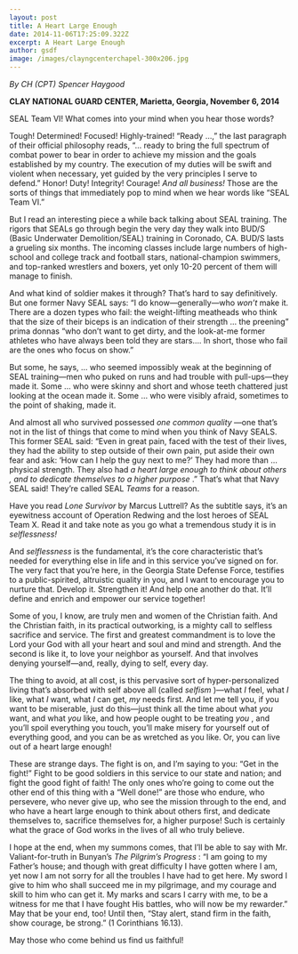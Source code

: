 ```yaml
---
layout: post
title: A Heart Large Enough
date: 2014-11-06T17:25:09.322Z
excerpt: A Heart Large Enough
author: gsdf
image: /images/clayngcenterchapel-300x206.jpg
---
```

*By CH (CPT) Spencer Haygood*

**CLAY NATIONAL GUARD CENTER, Marietta, Georgia, November 6, 2014**

SEAL Team VI! What comes into your mind when you hear those words?

Tough! Determined! Focused! Highly-trained! “Ready …,” the last paragraph of their official philosophy reads, “… ready to bring the full spectrum of combat power to bear in order to achieve my mission and the goals established by my country. The execution of my duties will be swift and violent when necessary, yet guided by the very principles I serve to defend.” Honor! Duty! Integrity! Courage! *And all business!* Those are the sorts of things that immediately pop to mind when we hear words like “SEAL Team VI.”

But I read an interesting piece a while back talking about SEAL training. The rigors that SEALs go through begin the very day they walk into BUD/S (Basic Underwater Demolition/SEAL) training in Coronado, CA. BUD/S lasts a grueling six months. The incoming classes include large numbers of high-school and college track and football stars, national-champion swimmers, and top-ranked wrestlers and boxers, yet only 10-20 percent of them will manage to finish.

And what kind of soldier makes it through? That’s hard to say definitively. But one former Navy SEAL says: “I do know—generally—who *won’t* make it. There are a dozen types who fail: the weight-lifting meatheads who think that the size of their biceps is an indication of their strength … the preening” prima donnas “who don’t want to get dirty, and the look-at-me former athletes who have always been told they are stars…. In short, those who fail are the ones who focus on show.”

But some, he says, … who seemed impossibly weak at the beginning of SEAL training—men who puked on runs and had trouble with pull-ups—they made it. Some … who were skinny and short and whose teeth chattered just looking at the ocean made it. Some … who were visibly afraid, sometimes to the point of shaking, made it.

And almost all who survived possessed *one common quality* —one that’s not in the list of things that come to mind when you think of Navy SEALS. This former SEAL said: “Even in great pain, faced with the test of their lives, they had the ability to step outside of their own pain, put aside their own fear and ask: ‘How can I help the guy next to me?’ They had more than … physical strength. They also had *a heart large enough*  *to think about others* *, and*  *to dedicate themselves to a higher purpose* .” That’s what that Navy SEAL said! They’re called SEAL *Teams* for a reason.

Have you read *Lone Survivor*  by Marcus Luttrell? As the subtitle says, it’s an eyewitness account of Operation Redwing and the lost heroes of SEAL Team X. Read it and take note as you go what a tremendous study it is in *selflessness!* 

And *selflessness* is the fundamental, it’s the core characteristic that’s needed for everything else in life and in this service you’ve signed on for. The very fact that you’re here, in the Georgia State Defense Force, testifies to a public-spirited, altruistic quality in you, and I want to encourage you to nurture that. Develop it. Strengthen it! And help one another do that. It’ll define and enrich and empower our service together!

Some of you, I know, are truly men and women of the Christian faith. And the Christian faith, in its practical outworking, is a mighty call to selfless sacrifice and service. The first and greatest commandment is to love the Lord your God with all your heart and soul and mind and strength. And the second is like it, to love your neighbor as yourself. And that involves denying yourself—and, really, dying to self, every day.

The thing to avoid, at all cost, is this pervasive sort of hyper-personalized living that’s absorbed with self above all (called *selfism* )—what *I* feel, what *I* like, what *I* want, what *I* can get, *my* needs first. And let me tell you, if you want to be miserable, just do this—just think all the time about what *you* want, and what *you* like, and how people ought to be treating *you* , and you’ll spoil everything you touch, you’ll make misery for yourself out of everything good, and you can be as wretched as you like. Or, you can live out of a heart large enough!

These are strange days. The fight is on, and I’m saying to you: “Get in the fight!” Fight to be good soldiers in this service to our state and nation; and fight the good fight of faith! The only ones who’re going to come out the other end of this thing with a “Well done!” are those who endure, who persevere, who never give up, who see the mission through to the end, and who have a heart large enough to think about others first, and dedicate themselves to, sacrifice themselves for, a higher purpose! Such is certainly what the grace of God works in the lives of all who truly believe.

I hope at the end, when my summons comes, that I’ll be able to say with Mr. Valiant-for-truth in Bunyan’s *The Pilgrim’s Progress* : “I am going to my Father’s house; and though with great difficulty I have gotten where I am, yet now I am not sorry for all the troubles I have had to get here. My sword I give to him who shall succeed me in my pilgrimage, and my courage and skill to him who can get it. My marks and scars I carry with me, to be a witness for me that I have fought His battles, who will now be my rewarder.” May that be your end, too! Until then, “Stay alert, stand firm in the faith, show courage, be strong.” (1 Corinthians 16.13).

May those who come behind us find us faithful!
